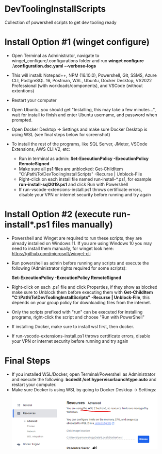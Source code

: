 # DevToolingInstallScripts
Collection of powershell scripts to get dev tooling ready

# Install Option #1 (winget configure)

- Open Terminal as Administrator, navigate to winget_configure/.configurations folder and run **winget configure .\configuration.dsc.yaml --verbose-logs**
- This will install: Notepad++, NPM (16.10.0), Powershell, Git, SSMS, Azure CLI, PostgreSQL 16, Postman, WSL, Ubuntu, Docker Desktop, VS2022 Professional (with workloads/components), and VSCode (without extentions)
- Restart your computer
- Open Ubuntu, you should get "Installing, this may take a few minutes...", wait for install to finish and enter Ubuntu username, and password when prompted.
- Open Docker Desktop -> Settings and make sure Docker Desktop is using WSL (see final steps below for screenshot)
- To install the rest of the programs, like SQL Server, JMeter, VSCode Extensions, AWS CLI V2, etc:

	- Run in terminal as admin: **Set-ExecutionPolicy -ExecutionPolicy RemoteSigned**
	- Make sure all ps1 files are unblocked: Get-ChildItem "C:\Path\To\DevToolingInstallScripts" -Recurse | Unblock-File 
	- Right-click on each install file named run-install-*.ps1, for example **run-install-sql2019.ps1** and click Run with Powershell
	- If run-vscode-extensions-install.ps1 throws certificate errors, disable your VPN or internet security before running and try again
  
# Install Option #2 (execute run-install*.ps1 files manually)

- Powershell and Winget are required to run these scripts, they are already installed on Windows 11. If you are using Windows 10 you may need to install them manually, for winget look here: https://github.com/microsoft/winget-cli

- Run powershell as admin before running any scripts and execute the following (Administrator rights required for some scripts):
  
	**Set-ExecutionPolicy -ExecutionPolicy RemoteSigned**

- Right-click on each .ps1 file and click Properties, if they show as blocked make sure to Unblock them before executing them with **Get-ChildItem "C:\Path\To\DevToolingInstallScripts" -Recurse | Unblock-File**, this depends on your group policy for downloading files from the internet.
  
- Only the scripts prefixed with "run" can be executed for installing programs, right-click the script and choose "Run with PowerShell"

- If installing Docker, make sure to install wsl first, then docker.

- If run-vscode-extensions-install.ps1 throws certificate errors, disable your VPN or internet security before running and try again

# Final Steps

- If you installed WSL/Docker, open Terminal/Powershell as Administrator and execute the following: **bcdedit /set hypervisorlaunchtype auto** and restart your computer.
- Make sure Docker is using WSL by going to Docker Desktop -> Settings: ![Alt text](/docker_desktop_wsl.png?raw=true "Docker using WSL")

